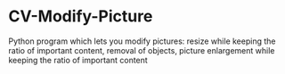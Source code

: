 # CV-Modify-Picture
Python program which lets you modify pictures: resize while keeping the ratio of important content, removal of objects, picture enlargement while keeping the ratio of important content
